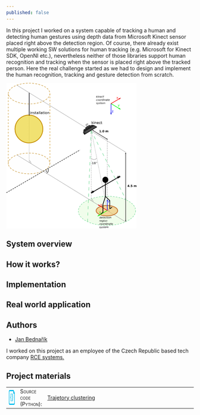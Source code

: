 ```yaml
---
published: false
---
```


<div class="post">

<p> In this project I worked on a system capable of tracking a human and detecting human gestures using depth data from Microsoft Kinect sensor placed right above the detection region. Of course, there already exist multiple working SW solutions for human tracking (e.g. Microsoft for Kinect SDK, OpenNI etc.), nevertheless neither of those libraries support human recognition and tracking when the sensor is placed right above the tracked person. Here the real challenge started as we had to design and implement the human recognition, tracking and gesture detection from scratch. </p>

<!--more-->

<div>
  <a href="/img/2015-04-15-hum_gest_rec/installation.png">
  <img class="post" src="/img/2015-04-15-hum_gest_rec/installation.png" alt="The sensor installation and the detection region" width="350" align="middle">
  </a>
</div>

<h2>System overview</h2>

<h2>How it works?</h2>

<h2>Implementation</h2>

<h2>Real world application</h2>

<h2>Authors</h2>
<ul>
<li><a href="mailto:jan.bednarik@hotmail.cz">Jan Bednařík</a></li>
</ul>
<p>I worked on this project as an employee of the Czech Republic based tech company <a href="http://www.rcesystems.cz/">RCE systems.</a></p>

<h2>Project materials</h2>

<table>
  <col width="6%">
  <col width="12%">
  <tr>
    <td><img src="/img/source.png" alt="pdf icon" width="40" height="40" align="middle"></td>
    <td><span style="font-variant: small-caps;">Source code (Python):</span></td>
    <td><a href="http://excel.fit.vutbr.cz/2015/submissions/095/95.pdf">Trajetory clustering</a></td>
  </tr>
</table>

</div>

